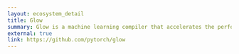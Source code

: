 ```yaml
---
layout: ecosystem_detail
title: Glow
summary: Glow is a machine learning compiler that accelerates the performance of deep learning frameworks on different hardware platforms.
external: true
link: https://github.com/pytorch/glow
---
```

